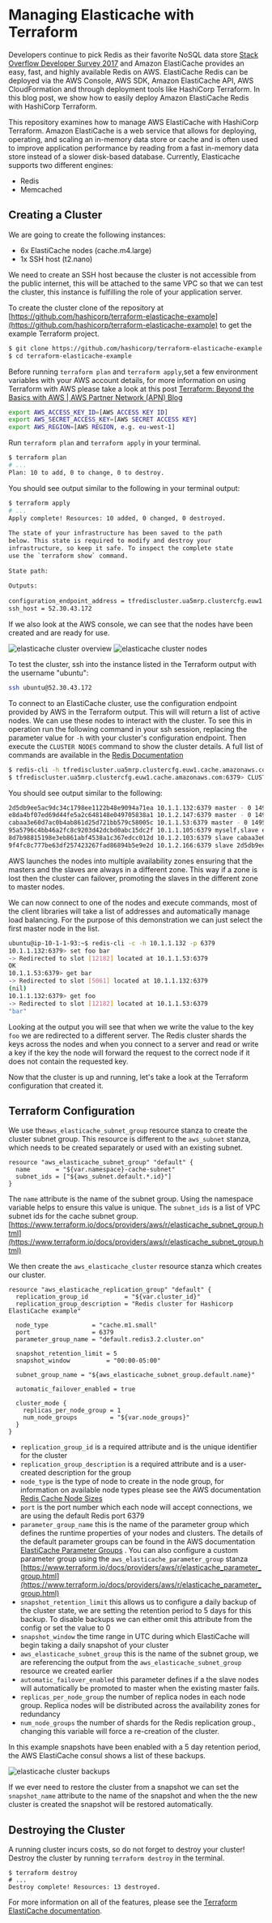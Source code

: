 # Managing Elasticache with Terraform
Developers continue to pick Redis as their favorite NoSQL data store [Stack Overflow Developer Survey 2017](https://insights.stackoverflow.com/survey/2017#technology-most-loved-dreaded-and-wanted-databases) and Amazon ElastiCache provides an easy, fast, and highly available Redis on AWS.  ElastiCache Redis can be deployed via the AWS Console, AWS SDK, Amazon ElastiCache API, AWS CloudFormation and through deployment tools like HashiCorp Terraform.  In this blog post, we show how to easily deploy Amazon ElastiCache Redis with HashiCorp Terraform. 
 
This repository examines how to manage AWS ElastiCache with HashiCorp Terraform.  Amazon ElastiCache is a web service that allows for deploying, operating, and scaling an in-memory data store or cache and is often used to improve application performance by reading from a fast in-memory data store instead of a slower disk-based database. Currently, Elasticache supports two different engines:
* Redis
* Memcached
 
## Creating a Cluster
We are going to create the following instances:
* 6x ElastiCache nodes (cache.m4.large)
* 1x   SSH host (t2.nano)
 
We need to create an SSH host because the cluster is not accessible from the public internet, this will be attached to the same VPC so that we can test the cluster, this instance is fulfilling the role of your application server.
 
To create the cluster clone of the repository at [https://github.com/hashicorp/terraform-elasticache-example](https://github.com/hashicorp/terraform-elasticache-example)  to get the example Terraform project.
 
```bash
$ git clone https://github.com/hashicorp/terraform-elasticache-example.git
$ cd terraform-elasticache-example
```
 
Before running `terraform plan` and `terraform apply`,set a few environment variables with your AWS account details, for more information on using Terraform with AWS please take a look at this post  [Terraform: Beyond the Basics with AWS | AWS Partner Network (APN) Blog](https://aws.amazon.com/blogs/apn/terraform-beyond-the-basics-with-aws/)
 
```bash
export AWS_ACCESS_KEY_ID=[AWS ACCESS KEY ID]
export AWS_SECRET_ACCESS_KEY=[AWS SECRET ACCESS KEY]
export AWS_REGION=[AWS REGION, e.g. eu-west-1]
```
 
Run `terraform plan` and `terraform apply` in your terminal.
 
```bash
$ terraform plan
# ...
Plan: 10 to add, 0 to change, 0 to destroy.
```
 
You should see output similar to the following in your terminal output:
 
```bash
$ terraform apply
# ...
Apply complete! Resources: 10 added, 0 changed, 0 destroyed.
 
The state of your infrastructure has been saved to the path
below. This state is required to modify and destroy your
infrastructure, so keep it safe. To inspect the complete state
use the `terraform show` command.
 
State path:
 
Outputs:
 
configuration_endpoint_address = tfrediscluster.ua5mrp.clustercfg.euw1.cache.amazonaws.com
ssh_host = 52.30.43.172
```
 
If we also look at the AWS console, we can see that the nodes have been created and are ready for use. 
 
![elasticache cluster overview](https://hyzxph.media.zestyio.com/terraform_elasticache_cluster_overview.png)
![elasticache cluster nodes](https://hyzxph.media.zestyio.com/terraform_elasticache_cluster_nodes.png)
 
To test the cluster, ssh into the instance listed in the Terraform output with the username "ubuntu":
 
```bash
ssh ubuntu@52.30.43.172
```
 
To connect to an ElastiCache cluster, use the configuration endpoint provided by AWS in the Terraform output. This will will return a list of active nodes.  We can use these nodes to interact with the cluster.  To see this in operation run the following command in your ssh session, replacing the parameter value for `-h` with your cluster's configuration endpoint.  Then execute the `CLUSTER NODES` command to show the cluster details.  A full list of commands are available in the [Redis Documentation](https://redis.io/commands)
 
```bash
$ redis-cli -h tfrediscluster.ua5mrp.clustercfg.euw1.cache.amazonaws.com -p 6379
$ tfrediscluster.ua5mrp.clustercfg.euw1.cache.amazonaws.com:6379> CLUSTER NODES
```
 
You should see output similar to the following:
 
```bash
2d5db9ee5ac9dc34c1798ee1122b48e9094a71ea 10.1.1.132:6379 master - 0 1495477718562 1 connected 0-5461
e8da4bf07ed69d44fe5a2c648148e049705838a1 10.1.2.147:6379 master - 0 1495477719570 0 connected 5462-10922
cabaa3e60d7ac0b4ab861d25d721bb579c58005c 10.1.1.53:6379 master - 0 1495477716549 2 connected 10923-16383
95a5796c4bb46a2fc8c9203d42dcbd0abc15dc2f 10.1.1.105:6379 myself,slave e8da4bf07ed69d44fe5a2c648148e049705838a1 0 0 1 connected
8d7b98815198e3eb861abf4538a1c367edcc012d 10.1.2.103:6379 slave cabaa3e60d7ac0b4ab861d25d721bb579c58005c 0 1495477717556 2 connected
9f4fc8c777be63df257423267fad86894b5e9e2d 10.1.2.166:6379 slave 2d5db9ee5ac9dc34c1798ee1122b48e9094a71ea 0 1495477715542 1 connected
```
 
AWS launches the nodes into multiple availability zones ensuring that the masters and the slaves are always in a different zone.  This way if a zone is lost then the cluster can failover, promoting the slaves in the different zone to master nodes.
 
We can now connect to one of the nodes and execute commands, most of the client libraries will take a list of addresses and automatically manage load balancing.  For the purpose of this demonstration we can just select the first master node in the list.
 
```bash
ubuntu@ip-10-1-1-93:~$ redis-cli -c -h 10.1.1.132 -p 6379
10.1.1.132:6379> set foo bar
-> Redirected to slot [12182] located at 10.1.1.53:6379
OK
10.1.1.53:6379> get bar
-> Redirected to slot [5061] located at 10.1.1.132:6379
(nil)
10.1.1.132:6379> get foo
-> Redirected to slot [12182] located at 10.1.1.53:6379
"bar"
```
 
Looking at the output you will see that when we write the value to the key `foo` we are redirected to a different server.  The Redis cluster shards the keys across the nodes and when you connect to a server and read or write a key if the key the node will forward the request to the correct node if it does not contain the requested key.
 
Now that the cluster is up and running, let's take a look at the Terraform configuration that created it.
 
 
## Terraform Configuration
We use the`aws_elasticache_subnet_group` resource stanza to create the cluster subnet group.  This resource is different to the `aws_subnet` stanza, which needs to be created separately or used with an existing subnet.
 
```hcl
resource "aws_elasticache_subnet_group" "default" {
  name       = "${var.namespace}-cache-subnet"
  subnet_ids = ["${aws_subnet.default.*.id}"]
}                                                                           
```
 
The `name` attribute  is the name of the subnet group. Using the namespace variable helps to ensure this value is unique.  The `subnet_ids` is a list of VPC subnet ids for the cache subnet group.  
[https://www.terraform.io/docs/providers/aws/r/elasticache_subnet_group.html](https://www.terraform.io/docs/providers/aws/r/elasticache_subnet_group.html)
 
We then create the `aws_elasticache_cluster` resource stanza which creates our cluster.
 
```hcl
resource "aws_elasticache_replication_group" "default" {
  replication_group_id          = "${var.cluster_id}"
  replication_group_description = "Redis cluster for Hashicorp ElastiCache example"
 
  node_type            = "cache.m1.small"
  port                 = 6379
  parameter_group_name = "default.redis3.2.cluster.on"
 
  snapshot_retention_limit = 5
  snapshot_window          = "00:00-05:00"
 
  subnet_group_name = "${aws_elasticache_subnet_group.default.name}"
 
  automatic_failover_enabled = true
 
  cluster_mode {
    replicas_per_node_group = 1
    num_node_groups         = "${var.node_groups}"
  }
}                                                                  
```
 
* `replication_group_id` is a required attribute and is the unique identifier for the cluster
* `replication_group_description` is a required attribute and is a user-created description for the group
* `node_type`  is the type of node to create in the node group, for information on available node types please see the AWS documentation [Redis Cache Node Sizes](http://docs.aws.amazon.com/AmazonElastiCache/latest/UserGuide/CacheNodes.SelectSize.html#CacheNodes.SelectSize.Redis)
* `port` is the port number which each node will accept connections, we are using the default Redis port 6379
* `parameter_group_name`  this is the name of the parameter group which defines the runtime properties of your nodes and clusters.  The details of the default parameter groups can be found in the AWS documentation [ElastiCache Parameter Groups](http://docs.aws.amazon.com/AmazonElastiCache/latest/UserGuide/ParameterGroups.html) .  You can also configure a custom parameter group using the `aws_elasticache_parameter_group` stanza [https://www.terraform.io/docs/providers/aws/r/elasticache_parameter_group.html](https://www.terraform.io/docs/providers/aws/r/elasticache_parameter_group.html)
* `snapshot_retention_limit` this allows us to configure a daily backup of the cluster state, we are setting the retention period to 5 days for this backup.  To disable backups we can either omit this attribute from the config or set the value to 0
* `snapshot_window` the time range in UTC during which ElastiCache will begin taking a daily snapshot of your cluster
* `aws_elasticache_subnet_group`  this is the name of the subnet group, we are referencing the output from the `aws_elasticache_subnet_group` resource we created earlier
* `automatic_failover_enabled` this parameter defines if a the slave nodes will automatically be promoted to master when the existing master fails.
* `replicas_per_node_group` the number of replica nodes in each node group.  Replica nodes will be distributed across the availability zones for redundancy
* `num_node_groups`  the number of shards for the Redis replication group., changing this variable will force a re-creation of the cluster.
 
In this example snapshots have been enabled with a 5 day retention period, the AWS ElastiCache consul shows a list of these backups.
 
![elasticache cluster backups](https://hyzxph.media.zestyio.com/terraform_elasticache_cluster_backups.png)
 
If we ever need to restore the cluster from a snapshot we can set the `snapshot_name` attribute to the name of the snapshot and when the the new cluster is created the snapshot will be restored automatically.  
 
 
## Destroying the Cluster
A running cluster incurs costs, so do not forget to destroy your cluster! Destroy the cluster by running  `terraform destroy` in the terminal.
 
```
$ terraform destroy
# ...
Destroy complete! Resources: 13 destroyed.
```
 
For more information on all of the features, please see the [Terraform ElastiCache documentation](https://www.terraform.io/docs/providers/aws/r/elasticache_cluster.html#).
